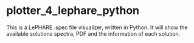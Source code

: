 # plotter_4_lephare_python
This is a LePHARE .spec file visualizer, written in Python. It will show the available solutions spectra, PDF and the information of each solution.
